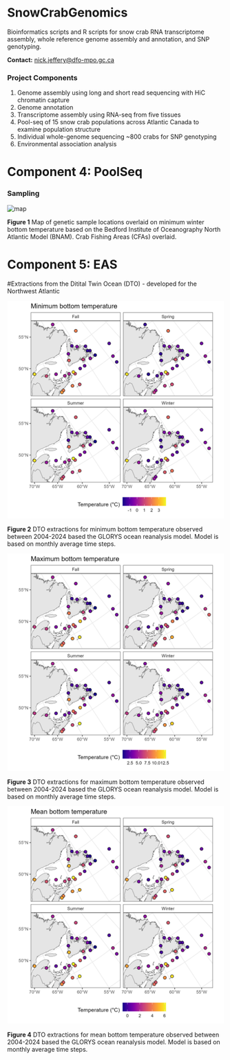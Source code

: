 # SnowCrabGenomics
Bioinformatics scripts and R scripts for snow crab RNA transcriptome assembly, whole reference genome assembly and annotation, and SNP genotyping. 

__Contact:__      nick.jeffery@dfo-mpo.gc.ca

### Project Components
1. Genome assembly using long and short read sequencing with HiC chromatin capture
2. Genome annotation
3. Transcriptome assembly using RNA-seq from five tissues
4. Pool-seq of 15 snow crab populations across Atlantic Canada to examine population structure
5. Individual whole-genome sequencing ~800 crabs for SNP genotyping
6. Environmental association analysis

# Component 4: PoolSeq
### Sampling

![map](figures/CrabMap_2024_AllPops.png)

__Figure 1__ Map of genetic sample locations overlaid on minimum winter bottom temperature based on the Bedford Institute of Oceanography North Atlantic Model (BNAM). Crab Fishing Areas (CFAs) overlaid. 

# Component 5: EAS

#Extractions from the Ditital Twin Ocean (DTO) - developed for the Northwest Atlantic

![ ](figures/minimum_bottom_temp.png)

__Figure 2__ DTO extractions for minimum bottom temperature observed between 2004-2024 based the GLORYS ocean reanalysis model. Model is based on monthly average time steps.

![ ](figures/maximum_bottom_temp.png)

__Figure 3__ DTO extractions for maximum bottom temperature observed between 2004-2024 based the GLORYS ocean reanalysis model. Model is based on monthly average time steps.

![ ](figures/mean_bottom_temp.png)

__Figure 4__ DTO extractions for mean bottom temperature observed between 2004-2024 based the GLORYS ocean reanalysis model. Model is based on monthly average time steps.
